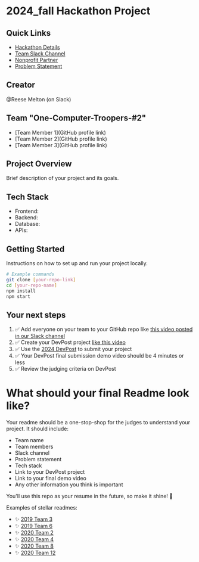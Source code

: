 
# 2024_fall Hackathon Project

## Quick Links
- [Hackathon Details](https://www.ohack.dev/hack/2024_fall)
- [Team Slack Channel](https://opportunity-hack.slack.com/app_redirect?channel=oct-team)
- [Nonprofit Partner](https://ohack.dev/nonprofit/fxa4e9jiAKfcWL3GojRF)
- [Problem Statement](https://ohack.dev/project/3vOLKEFoQL67JQ3d2oAr)

## Creator
@Reese Melton (on Slack)

## Team "One-Computer-Troopers-#2"
- [Team Member 1](GitHub profile link)
- [Team Member 2](GitHub profile link)
- [Team Member 3](GitHub profile link)
<!-- Add all team members -->

## Project Overview
Brief description of your project and its goals.

## Tech Stack
- Frontend: 
- Backend: 
- Database: 
- APIs: 
<!-- Add/modify as needed -->


## Getting Started
Instructions on how to set up and run your project locally.

```bash
# Example commands
git clone [your-repo-link]
cd [your-repo-name]
npm install
npm start
```


## Your next steps
1. ✅ Add everyone on your team to your GitHub repo like [this video posted in our Slack channel](https://opportunity-hack.slack.com/archives/C1Q6YHXQU/p1605657678139600)
2. ✅ Create your DevPost project [like this video](https://youtu.be/vCa7QFFthfU?si=bzMQ91d8j3ZkOD03)
3. ✅ Use the [2024 DevPost](https://opportunity-hack-2024-arizona.devpost.com) to submit your project
4. ✅ Your DevPost final submission demo video should be 4 minutes or less
5. ✅ Review the judging criteria on DevPost

# What should your final Readme look like?
Your readme should be a one-stop-shop for the judges to understand your project. It should include:
- Team name
- Team members
- Slack channel
- Problem statement
- Tech stack
- Link to your DevPost project
- Link to your final demo video
- Any other information you think is important

You'll use this repo as your resume in the future, so make it shine! 🌟

Examples of stellar readmes:
- ✨ [2019 Team 3](https://github.com/2019-Arizona-Opportunity-Hack/Team-3)
- ✨ [2019 Team 6](https://github.com/2019-Arizona-Opportunity-Hack/Team-6)
- ✨ [2020 Team 2](https://github.com/2020-opportunity-hack/Team-02)
- ✨ [2020 Team 4](https://github.com/2020-opportunity-hack/Team-04)
- ✨ [2020 Team 8](https://github.com/2020-opportunity-hack/Team-08)
- ✨ [2020 Team 12](https://github.com/2020-opportunity-hack/Team-12)
